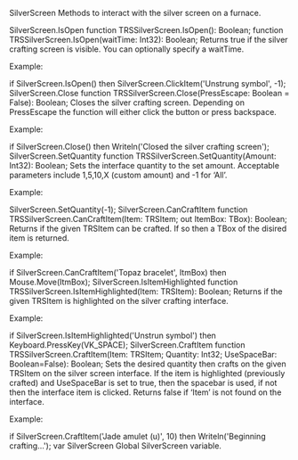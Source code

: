 SilverScreen
Methods to interact with the silver screen on a furnace.

SilverScreen.IsOpen
function TRSSilverScreen.IsOpen(): Boolean;
function TRSSilverScreen.IsOpen(waitTime: Int32): Boolean;
Returns true if the silver crafting screen is visible. You can optionally specify a waitTime.

Example:

if SilverScreen.IsOpen() then
  SilverScreen.ClickItem('Unstrung symbol', -1);
SilverScreen.Close
function TRSSilverScreen.Close(PressEscape: Boolean = False): Boolean;
Closes the silver crafting screen. Depending on PressEscape the function will either click the button or press backspace.

Example:

if SilverScreen.Close() then
  Writeln('Closed the silver crafting screen');
SilverScreen.SetQuantity
function TRSSilverScreen.SetQuantity(Amount: Int32): Boolean;
Sets the interface quantity to the set amount. Acceptable parameters include 1,5,10,X (custom amount) and -1 for ‘All’.

Example:

SilverScreen.SetQuantity(-1);
SilverScreen.CanCraftItem
function TRSSilverScreen.CanCraftItem(Item: TRSItem; out ItemBox: TBox): Boolean;
Returns if the given TRSItem can be crafted. If so then a TBox of the disired item is returned.

Example:

if SilverScreen.CanCraftItem('Topaz bracelet', ItmBox) then
  Mouse.Move(ItmBox);
SilverScreen.IsItemHighlighted
function TRSSilverScreen.IsItemHighlighted(Item: TRSItem): Boolean;
Returns if the given TRSItem is highlighted on the silver crafting interface.

Example:

if SilverScreen.IsItemHighlighted('Unstrun symbol') then
  Keyboard.PressKey(VK_SPACE);
SilverScreen.CraftItem
function TRSSilverScreen.CraftItem(Item: TRSItem; Quantity: Int32; UseSpaceBar: Boolean=False): Boolean;
Sets the desired quantity then crafts on the given TRSItem on the silver screen interface. If the item is highlighted (previously crafted) and UseSpaceBar is set to true, then the spacebar is used, if not then the interface item is clicked. Returns false if ‘Item’ is not found on the interface.

Example:

if SilverScreen.CraftItem('Jade amulet (u)', 10) then
  Writeln('Beginning crafting...');
var SilverScreen
Global SilverScreen variable.
